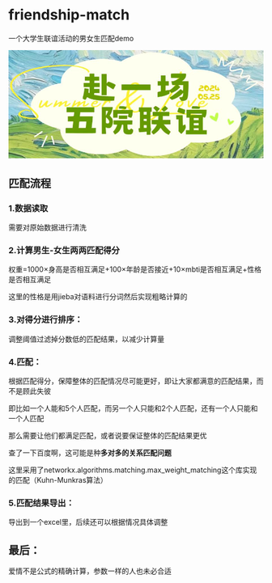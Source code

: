 # friendship-match
一个大学生联谊活动的男女生匹配demo

![match](match.jpg)

## 匹配流程

### 1.数据读取

需要对原始数据进行清洗

### 2.计算男生-女生两两匹配得分

权重=1000×身高是否相互满足+100×年龄是否接近+10×mbti是否相互满足+性格是否相互满足

这里的性格是用jieba对语料进行分词然后实现粗略计算的

### 3.对得分进行排序：

调整阈值过滤掉分数低的匹配结果，以减少计算量

### 4.匹配：

根据匹配得分，保障整体的匹配情况尽可能更好，即让大家都满意的匹配结果，而不是顾此失彼

即比如一个人能和5个人匹配，而另一个人只能和2个人匹配，还有一个人只能和一个人匹配

那么需要让他们都满足匹配，或者说要保证整体的匹配结果更优

查了一下百度啊，这可能是种**多对多的关系匹配问题**

这里采用了networkx.algorithms.matching.max_weight_matching这个库实现的匹配（Kuhn-Munkras算法）

### 5.匹配结果导出：

导出到一个excel里，后续还可以根据情况具体调整



## 最后：

爱情不是公式的精确计算，参数一样的人也未必合适
